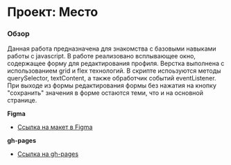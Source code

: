 # Проект: Место

### Обзор

Данная работа предназначена для знакомства с базовыми навыками работы с javascript. В работе реализовано всплывающее окно, содержащее форму для редактирования профиля. 
Верстка выполнена с использованием grid и flex технологий.
В скрипте испоьзуются методы querySelector, textContent, а также обработчик событий eventListener.
При выходе из формы редактирования формы без нажатия на кнопку "сохранить" значения в форме остаются теми, что и на основной странице.

**Figma**

* [Ссылка на макет в Figma](https://www.figma.com/file/2cn9N9jSkmxD84oJik7xL7/JavaScript.-Sprint-4?node-id=0%3A1)

**gh-pages**

* [Ссылка на gh-pages](https://nikiforovn.github.io/mesto/index.html)


